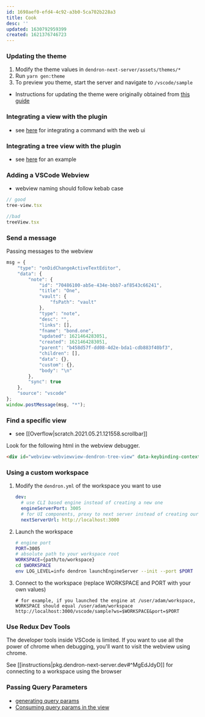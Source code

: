 ```yaml
---
id: 1698aef0-efd4-4c92-a3b0-5ca702b228a3
title: Cook
desc: ''
updated: 1630792959399
created: 1621376746723
---
```



### Updating the theme

1. Modify the theme values in `dendron-next-server/assets/themes/*`
1. Run `yarn gen:theme`
1. To preview you theme, start the server and navigate to `/vscode/sample` 

- Instructions for updating the theme were originally obtained from [this guide](https://dev.to/joserfelix/dynamic-theme-switching-in-ant-design-how-to-change-between-light-and-dark-themes-5b8p)

### Integrating a view with the plugin
- see [here](https://github.com/dendronhq/dendron/blob/master/packages/plugin-core/src/commands/ConfigureWithUI.ts#L22:L22) for integrating a command with the web ui

### Integrating a tree view with the plugin
- see [here](https://github.com/dendronhq/dendron/blob/master/packages/plugin-core/src/views/DendronTreeViewV2.ts) for an example


### Adding a VSCode Webview
- webview naming should follow kebab case
```ts
// good
tree-view.tsx

//bad
treeView.tsx
```


### Send a message

Passing messages to the webview

```js
msg = {
    "type": "onDidChangeActiveTextEditor",
    "data": {
        "note": {
            "id": "70486100-ab5e-434e-bbb7-af8543c66241",
            "title": "One",
            "vault": {
                "fsPath": "vault"
            },
            "type": "note",
            "desc": "",
            "links": [],
            "fname": "bond.one",
            "updated": 1621464283051,
            "created": 1621464283051,
            "parent": "b458d57f-dd08-4d2e-bda1-cdb883f40bf3",
            "children": [],
            "data": {},
            "custom": {},
            "body": "\n"
        },
        "sync": true
    },
    "source": "vscode"
};
window.postMessage(msg, "*");
```

### Find a specific view

- see [[Overflow|scratch.2021.05.21.121558.scrollbar]]

Look for the following html in the webview debugger.

```html
<div id="webview-webviewview-dendron-tree-view" data-keybinding-context="30" style="visibility: visible; position: absolute; overflow: hidden; top: 405px; left: 48px; width: 305px; height: 353px;"><iframe class="webview ready" sandbox="allow-scripts allow-same-origin allow-forms allow-pointer-lock allow-downloads" allow="clipboard-read; clipboard-write;" src="vscode-webview://webviewview-dendron-tree-view/index.html?id=webviewview-dendron-tree-view&amp;extensionId=&amp;purpose=undefined&amp;serviceWorkerFetchIgnoreSubdomain=undefined&amp;platform=electron&amp;vscode-resource-origin=https%3A%2F%2Fwebviewview-dendron-tree-view.vscode-webview-test.com" style="border: none; width: 100%; height: 100%;"></iframe></div>
```

### Using a custom workspace

1. Modify the `dendron.yml` of the workspace you want to use
   ```yml
   dev:
     # use CLI based engine instead of creating a new one
     engineServerPort: 3005
     # for UI components, proxy to next server instead of creating our own
     nextServerUrl: http://localhost:3000
   ```
2. Launch the workspace
   ```sh
   # engine port
   PORT=3005
   # absolute path to your workspace root
   WORKSPACE={path/to/workspace}
   cd $WORKSPACE
   env LOG_LEVEL=info dendron launchEngineServer --init --port $PORT
   ```
3. Connect to the workspace (replace WORKSPACE and PORT with your own values)
   ```
   # for example, if you launched the engine at /user/adam/workspace, WORKSPACE should equal /user/adam/workspace
   http://localhost:3000/vscode/sample?ws=$WORKSPACE&port=$PORT
   ```

### Use Redux Dev Tools

The developer tools inside VSCode is limited. If you want to use all the power of chrome when debugging, you'll want to visit the webview using chrome.

See [[instructions|pkg.dendron-next-server.dev#^MgEdJdyD]] for connecting to a workspace using the browser


### Passing Query Parameters

- [generating query params](https://github.com/dendronhq/dendron/blob/master/packages/dendron-next-server/pages/vscode/note-preview.tsx)
- [Consuming query params in the view](https://github.com/dendronhq/dendron/blob/master/packages/dendron-next-server/pages/vscode/note-preview.tsx)